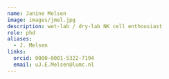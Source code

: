 ```yaml
---
name: Janine Melsen
image: images/jmel.jpg
description: wet-lab / dry-lab NK cell enthousiast
role: phd
aliases:
  - J. Melsen
links:
  orcid: 0000-0001-5322-7194
  email: uJ.E.Melsen@lumc.nl
---
```



